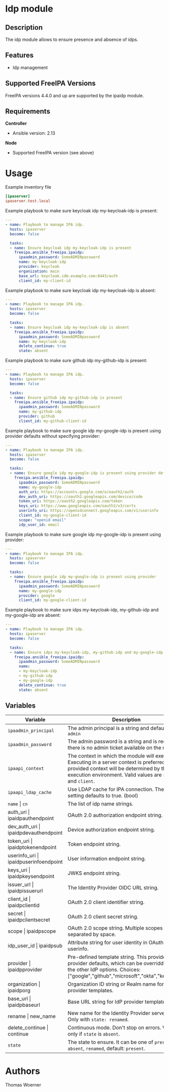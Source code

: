 Idp module
============

Description
-----------

The idp module allows to ensure presence and absence of idps.

Features
--------

* Idp management


Supported FreeIPA Versions
--------------------------

FreeIPA versions 4.4.0 and up are supported by the ipaidp module.


Requirements
------------

**Controller**
* Ansible version: 2.13

**Node**
* Supported FreeIPA version (see above)


Usage
=====

Example inventory file

```ini
[ipaserver]
ipaserver.test.local
```


Example playbook to make sure keycloak idp my-keycloak-idp is present:

```yaml
---
- name: Playbook to manage IPA idp.
  hosts: ipaserver
  become: false

  tasks:
  - name: Ensure keycloak idp my-keycloak-idp is present
    freeipa.ansible_freeipa.ipaidp:
      ipaadmin_password: SomeADMINpassword
      name: my-keycloak-idp
      provider: keycloak
      organization: main
      base_url: keycloak.idm.example.com:8443/auth
      client_id: my-client-id
```


Example playbook to make sure keycloak idp my-keycloak-idp is absent:

```yaml
---
- name: Playbook to manage IPA idp.
  hosts: ipaserver
  become: false

  tasks:
  - name: Ensure keycloak idp my-keycloak-idp is absent
    freeipa.ansible_freeipa.ipaidp:
      ipaadmin_password: SomeADMINpassword
      name: my-keycloak-idp
      delete_continue: true
      state: absent
```


Example playbook to make sure github idp my-github-idp is present:

```yaml
---
- name: Playbook to manage IPA idp.
  hosts: ipaserver
  become: false

  tasks:
  - name: Ensure github idp my-github-idp is present
    freeipa.ansible_freeipa.ipaidp:
      ipaadmin_password: SomeADMINpassword
      name: my-github-idp
      provider: github
      client_id: my-github-client-id
```


Example playbook to make sure google idp my-google-idp is present using provider defaults without specifying provider:

```yaml
---
- name: Playbook to manage IPA idp.
  hosts: ipaserver
  become: false

  tasks:
  - name: Ensure google idp my-google-idp is present using provider defaults without specifying provider
    freeipa.ansible_freeipa.ipaidp:
      ipaadmin_password: SomeADMINpassword
      name: my-google-idp
      auth_uri: https://accounts.google.com/o/oauth2/auth
      dev_auth_uri: https://oauth2.googleapis.com/device/code
      token_uri: https://oauth2.googleapis.com/token
      keys_uri: https://www.googleapis.com/oauth2/v3/certs
      userinfo_uri: https://openidconnect.googleapis.com/v1/userinfo
      client_id: my-google-client-id
      scope: "openid email"
      idp_user_id: email
```


Example playbook to make sure google idp my-google-idp is present using provider:

```yaml
---
- name: Playbook to manage IPA idp.
  hosts: ipaserver
  become: false

  tasks:
  - name: Ensure google idp my-google-idp is present using provider
    freeipa.ansible_freeipa.ipaidp:
      ipaadmin_password: SomeADMINpassword
      name: my-google-idp
      provider: google
      client_id: my-google-client-id
```


Example playbook to make sure idps my-keycloak-idp, my-github-idp and my-google-idp are absent:

```yaml
---
- name: Playbook to manage IPA idp.
  hosts: ipaserver
  become: false

  tasks:
  - name: Ensure idps my-keycloak-idp, my-github-idp and my-google-idp are absent
    freeipa.ansible_freeipa.ipaidp:
      ipaadmin_password: SomeADMINpassword
      name:
      - my-keycloak-idp
      - my-github-idp
      - my-google-idp
      delete_continue: true
      state: absent
```


Variables
---------

Variable | Description | Required
-------- | ----------- | --------
`ipaadmin_principal` | The admin principal is a string and defaults to `admin` | no
`ipaadmin_password` | The admin password is a string and is required if there is no admin ticket available on the node | no
`ipaapi_context` | The context in which the module will execute. Executing in a server context is preferred. If not provided context will be determined by the execution environment. Valid values are `server` and `client`. | no
`ipaapi_ldap_cache` | Use LDAP cache for IPA connection. The bool setting defaults to true. (bool) | false
`name` \| `cn` | The list of idp name strings. | yes
auth_uri \| ipaidpauthendpoint | OAuth 2.0 authorization endpoint string. | no
dev_auth_uri \| ipaidpdevauthendpoint | Device authorization endpoint string. | no
token_uri \| ipaidptokenendpoint | Token endpoint string. | no
userinfo_uri \| ipaidpuserinfoendpoint | User information endpoint string. | no
keys_uri \| ipaidpkeysendpoint | JWKS endpoint string. | no
issuer_url \| ipaidpissuerurl | The Identity Provider OIDC URL string. | no
client_id \| ipaidpclientid | OAuth 2.0 client identifier string. | no
secret \| ipaidpclientsecret | OAuth 2.0 client secret string. | no
scope \| ipaidpscope | OAuth 2.0 scope string. Multiple scopes separated by space. | no
idp_user_id \| ipaidpsub | Attribute string for user identity in OAuth 2.0 userinfo. | no
provider \| ipaidpprovider | Pre-defined template string. This provides the provider defaults, which can be overridden with the other IdP options. Choices: ["google","github","microsoft","okta","keycloak"] | no
organization \| ipaidporg | Organization ID string or Realm name for IdP provider templates. | no
base_url \| ipaidpbaseurl | Base URL string for IdP provider templates. | no
rename \| new_name | New name for the Identity Provider server object. Only with `state: renamed`. | no
delete_continue \| continue | Continuous mode. Don't stop on errors. Valid only if `state` is `absent`. | no
`state` | The state to ensure. It can be one of `present`, `absent`, `renamed`, default: `present`. | no


Authors
=======

Thomas Woerner
